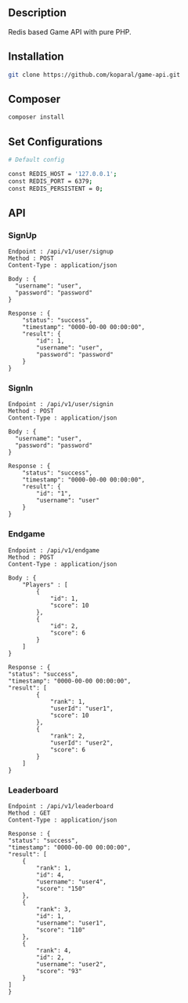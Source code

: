 ## Description
Redis based Game API with pure PHP.
## Installation

```bash
git clone https://github.com/koparal/game-api.git
```

## Composer

```bash
composer install
```


## Set Configurations

```bash
# Default config

const REDIS_HOST = '127.0.0.1';
const REDIS_PORT = 6379;
const REDIS_PERSISTENT = 0;
```

## API

### SignUp

    Endpoint : /api/v1/user/signup
    Method : POST
    Content-Type : application/json

    Body : {
      "username": "user",
      "password": "password" 
    }

    Response : {
        "status": "success",
        "timestamp": "0000-00-00 00:00:00",
        "result": {
            "id": 1,
            "username": "user",
            "password": "password"
        }
    }
      

### SignIn


    Endpoint : /api/v1/user/signin
    Method : POST
    Content-Type : application/json

    Body : {
      "username": "user",
      "password": "password" 
    }

    Response : {
        "status": "success",
        "timestamp": "0000-00-00 00:00:00",
        "result": {
            "id": "1",
            "username": "user"
        }
    }


      
### Endgame
  
    Endpoint : /api/v1/endgame
    Method : POST
    Content-Type : application/json

    Body : {
        "Players" : [
            {
                "id": 1,
                "score": 10
            },
            {
                "id": 2,
                "score": 6
            }
        ]
    }

    Response : {
    "status": "success",
    "timestamp": "0000-00-00 00:00:00",
    "result": [
            {
                "rank": 1,
                "userId": "user1",
                "score": 10
            },
            {
                "rank": 2,
                "userId": "user2",
                "score": 6
            }
        ]
    }


### Leaderboard

    Endpoint : /api/v1/leaderboard
    Method : GET
    Content-Type : application/json

    Response : {
    "status": "success",
    "timestamp": "0000-00-00 00:00:00",
    "result": [
        {
            "rank": 1,
            "id": 4,
            "username": "user4",
            "score": "150"
        },
        {
            "rank": 3,
            "id": 1,
            "username": "user1",
            "score": "110"
        },
        {
            "rank": 4,
            "id": 2,
            "username": "user2",
            "score": "93"
        }
    ]
    }
       
